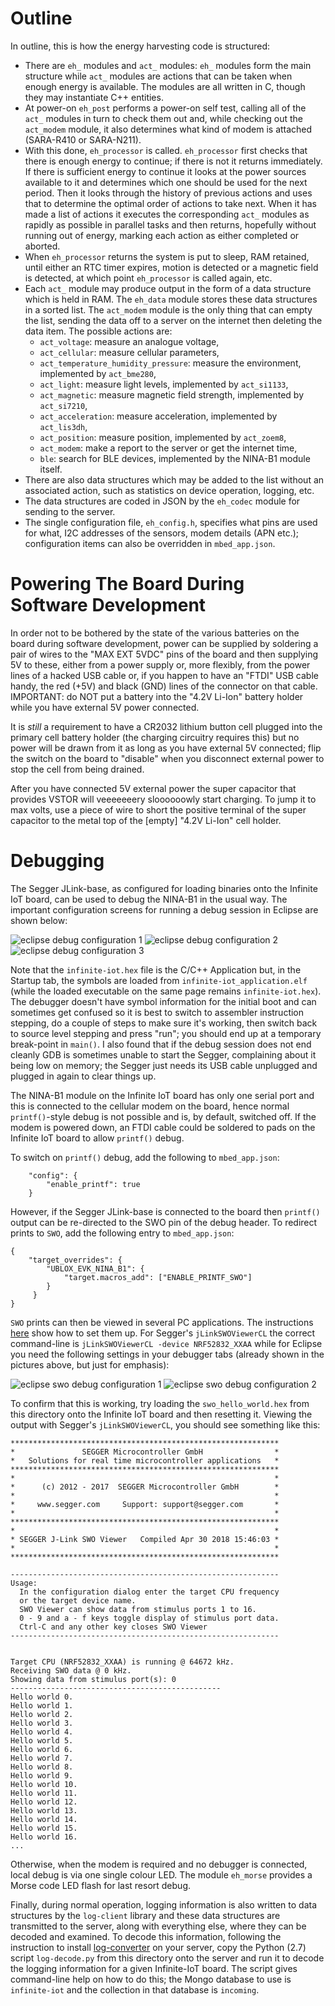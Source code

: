 # Outline
In outline, this is how the energy harvesting code is structured:

- There are `eh_` modules and `act_` modules: `eh_` modules form the main structure while `act_` modules are actions that can be taken when enough energy is available.  The modules are all written in C, though they may instantiate C++ entities.
- At power-on `eh_post` performs a power-on self test, calling all of the `act_` modules in turn to check them out and, while checking out the `act_modem` module, it also determines what kind of modem is attached (SARA-R410 or SARA-N211).
- With this done, `eh_processor` is called.  `eh_processor` first checks that there is enough energy to continue; if there is not it returns immediately.  If there is sufficient energy to continue it looks at the power sources available to it and determines which one should be used for the next period.  Then it looks through the history of previous actions and uses that to determine the optimal order of actions to take next.  When it has made a list of actions it executes the corresponding `act_` modules as rapidly as possible in parallel tasks and then returns, hopefully without running out of energy, marking each action as either completed or aborted.
- When `eh_processor` returns the system is put to sleep, RAM retained, until either an RTC timer expires, motion is detected or a magnetic field is detected, at which point `eh_processor` is called again, etc.
- Each `act_` module may produce output in the form of a data structure which is held in RAM. The `eh_data` module stores these data structures in a sorted list. The `act_modem` module is the only thing that can empty the list, sending the data off to a server on the internet then deleting the data item. The possible actions are:
    - `act_voltage`: measure an analogue voltage,
    - `act_cellular`: measure cellular parameters,
    - `act_temperature_humidity_pressure`: measure the environment, implemented by `act_bme280`,
    - `act_light`: measure light levels, implemented by `act_si1133`,
    - `act_magnetic`: measure magnetic field strength, implemented by `act_si7210`,
    - `act_acceleration`: measure acceleration, implemented by `act_lis3dh`,
    - `act_position`: measure position, implemented by `act_zoem8`,
    - `act_modem`: make a report to the server or get the internet time,
    - `ble`: search for BLE devices, implemented by the NINA-B1 module itself.
- There are also data structures which may be added to the list without an associated action, such as statistics on device operation, logging, etc.
- The data structures are coded in JSON by the `eh_codec` module for sending to the server.
- The single configuration file, `eh_config.h`, specifies what pins are used for what, I2C addresses of the sensors, modem details (APN etc.);  configuration items can also be overridden in `mbed_app.json`.

# Powering The Board During Software Development
In order not to be bothered by the state of the various batteries on the board during software development, power can be supplied by soldering a pair of wires to the "MAX EXT 5VDC" pins of the board and then supplying 5V to these, either from a power supply or, more flexibly, from the power lines of a hacked USB cable or, if you happen to have an "FTDI" USB cable handy, the red (+5V) and black (GND) lines of the connector on that cable.  IMPORTANT: do NOT put a battery into the "4.2V Li-Ion" battery holder while you have external 5V power connected.

It is _still_ a requirement to have a CR2032 lithium button cell plugged into the primary cell battery holder (the charging circuitry requires this) but no power will be drawn from it as long as you have external 5V connected; flip the switch on the board to "disable" when you disconnect external power to stop the cell from being drained.

After you have connected 5V external power the super capacitor that provides VSTOR will veeeeeeery sloooooowly start charging.  To jump it to max volts, use a piece of wire to short the positive terminal of the super capacitor to the metal top of the [empty] "4.2V Li-Ion" cell holder.

# Debugging
The Segger JLink-base, as configured for loading binaries onto the Infinite IoT board, can be used to debug the NINA-B1 in the usual way.  The important configuration screens for running a debug session in Eclipse are shown below:

![eclipse debug configuration 1](eclipse_debug_main_tab.jpg "Eclipse debug main tab")
![eclipse debug configuration 2](eclipse_debug_debugger_tab.jpg "Eclipse debug debugger tab")
![eclipse debug configuration 3](eclipse_debug_startup_tab.jpg "Eclipse debug startup tab")

Note that the `infinite-iot.hex` file is the C/C++ Application but, in the Startup tab, the symbols are loaded from `infinite-iot_application.elf` (while the loaded executable on the same page remains `infinite-iot.hex`).  The debugger doesn't have symbol information for the initial boot and can sometimes get confused so it is best to switch to assembler instruction stepping, do a couple of steps to make sure it's working, then switch back to source level stepping and press "run"; you should end up at a temporary break-point in `main()`.  I also found that if the debug session does not end cleanly GDB is sometimes unable to start the Segger, complaining about it being low on memory; the Segger just needs its USB cable unplugged and plugged in again to clear things up.

The NINA-B1 module on the Infinite IoT board has only one serial port and this is connected to the cellular modem on the board, hence normal `printf()`-style debug is not possible and is, by default, switched off.  If the modem is powered down, an FTDI cable could be soldered to pads on the Infinite IoT board to allow `printf()` debug.

To switch on `printf()` debug, add the following to `mbed_app.json`:

```
    "config": {
        "enable_printf": true
    }
```

However, if the Segger JLink-base is connected to the board then `printf()` output can be re-directed to the SWO pin of the debug header.  To redirect prints to `SWO`, add the following entry to `mbed_app.json`:

```
{
    "target_overrides": {
        "UBLOX_EVK_NINA_B1": {
            "target.macros_add": ["ENABLE_PRINTF_SWO"]
        }
     }
}
```

`SWO` prints can then be viewed in several PC applications.  The instructions [here](https://mcuoneclipse.com/2016/10/17/tutorial-using-single-wire-output-swo-with-arm-cortex-m-and-eclipse/) show how to set them up.  For Segger's `jLinkSWOViewerCL` the correct command-line is `jLinkSWOViewerCL -device NRF52832_XXAA` while for Eclipse you need the following settings in your debugger tabs (already shown in the pictures above, but just for emphasis):

![eclipse swo debug configuration 1](swo_debug_eclipse_debug_debugger_tab.jpg "Eclipse swo debug debugger tab")
![eclipse swo debug configuration 2](swo_debug_eclipse_debug_startup_tab.jpg "Eclipse swo debug startup tab")

To confirm that this is working, try loading the `swo_hello_world.hex` from this directory onto the Infinite IoT board and then resetting it.  Viewing the output with Segger's `jLinkSWOViewerCL`, you should see something like this:

```
************************************************************
*               SEGGER Microcontroller GmbH                *
*   Solutions for real time microcontroller applications   *
************************************************************
*                                                          *
*      (c) 2012 - 2017  SEGGER Microcontroller GmbH        *
*                                                          *
*     www.segger.com     Support: support@segger.com       *
*                                                          *
************************************************************
*                                                          *
* SEGGER J-Link SWO Viewer   Compiled Apr 30 2018 15:46:03 *
*                                                          *
************************************************************

------------------------------------------------------------
Usage:
  In the configuration dialog enter the target CPU frequency
  or the target device name.
  SWO Viewer can show data from stimulus ports 1 to 16.
  0 - 9 and a - f keys toggle display of stimulus port data.
  Ctrl-C and any other key closes SWO Viewer
------------------------------------------------------------


Target CPU (NRF52832_XXAA) is running @ 64672 kHz.
Receiving SWO data @ 0 kHz.
Showing data from stimulus port(s): 0
-----------------------------------------------
Hello world 0.
Hello world 1.
Hello world 2.
Hello world 3.
Hello world 4.
Hello world 5.
Hello world 6.
Hello world 7.
Hello world 8.
Hello world 9.
Hello world 10.
Hello world 11.
Hello world 12.
Hello world 13.
Hello world 14.
Hello world 15.
Hello world 16.
...
```

Otherwise, when the modem is required and no debugger is connected, local debug is via one single colour LED.  The module `eh_morse` provides a Morse code LED flash for last resort debug.

Finally, during normal operation, logging information is also written to data structures by the `log-client` library and these data structures are transmitted to the server, along with everything else, where they can be decoded and examined.  To decode this information, following the instruction to install [log-converter](https://github.com/u-blox/log-converter) on your server, copy the Python (2.7) script `log-decode.py` from this directory onto the server and run it to decode the logging information for a given Infinite-IoT board.  The script gives command-line help on how to do this; the Mongo database to use is `infinite-iot` and the collection in that database is `incoming`.